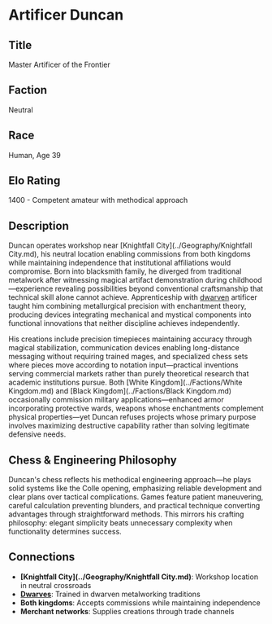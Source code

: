 <!-- Expanded by AI: 2025-10-13 -->

# Artificer Duncan

## Title
Master Artificer of the Frontier

## Faction
Neutral

## Race
Human, Age 39

## Elo Rating
1400 - Competent amateur with methodical approach

## Description

Duncan operates workshop near [Knightfall City](../Geography/Knightfall City.md), his neutral location enabling commissions from both kingdoms while maintaining independence that institutional affiliations would compromise. Born into blacksmith family, he diverged from traditional metalwork after witnessing magical artifact demonstration during childhood—experience revealing possibilities beyond conventional craftsmanship that technical skill alone cannot achieve. Apprenticeship with [dwarven](../Races/Dwarves.md) artificer taught him combining metallurgical precision with enchantment theory, producing devices integrating mechanical and mystical components into functional innovations that neither discipline achieves independently.

His creations include precision timepieces maintaining accuracy through magical stabilization, communication devices enabling long-distance messaging without requiring trained mages, and specialized chess sets where pieces move according to notation input—practical inventions serving commercial markets rather than purely theoretical research that academic institutions pursue. Both [White Kingdom](../Factions/White Kingdom.md) and [Black Kingdom](../Factions/Black Kingdom.md) occasionally commission military applications—enhanced armor incorporating protective wards, weapons whose enchantments complement physical properties—yet Duncan refuses projects whose primary purpose involves maximizing destructive capability rather than solving legitimate defensive needs.

## Chess & Engineering Philosophy

Duncan's chess reflects his methodical engineering approach—he plays solid systems like the Colle opening, emphasizing reliable development and clear plans over tactical complications. Games feature patient maneuvering, careful calculation preventing blunders, and practical technique converting advantages through straightforward methods. This mirrors his crafting philosophy: elegant simplicity beats unnecessary complexity when functionality determines success.

## Connections

- **[Knightfall City](../Geography/Knightfall City.md)**: Workshop location in neutral crossroads
- **[Dwarves](../Races/Dwarves.md)**: Trained in dwarven metalworking traditions
- **Both kingdoms**: Accepts commissions while maintaining independence
- **Merchant networks**: Supplies creations through trade channels
